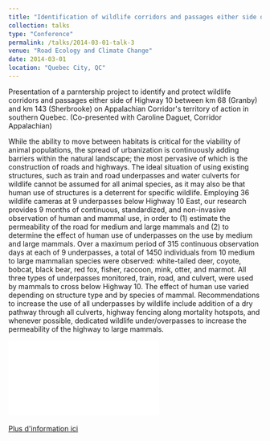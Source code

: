 ```yaml
---
title: "Identification of wildlife corridors and passages either side of highway 10 (Estrie and Monteregie Est regions, Southern QC)"
collection: talks
type: "Conference"
permalink: /talks/2014-03-01-talk-3
venue: "Road Ecology and Climate Change"
date: 2014-03-01
location: "Quebec City, QC"
---
```

Presentation of a parntership project to identify and protect wildlife corridors and passages either side of Highway 10 between km 68 (Granby) and km 143 (Sherbrooke) on Appalachian Corridor's territory of action in southern Quebec. (Co-presented with Caroline Daguet, Corridor Appalachian)

While the ability to move between habitats is critical for the viability of animal
populations, the spread of urbanization is continuously adding barriers within the natural
landscape; the most pervasive of which is the construction of roads and highways. The
ideal situation of using existing structures, such as train and road underpasses and
water culverts for wildlife cannot be assumed for all animal species, as it may also be
that human use of structures is a deterrent for specific wildlife. Employing 36 wildlife
cameras at 9 underpasses below Highway 10 East, our research provides 9 months of
continuous, standardized, and non-invasive observation of human and mammal use, in
order to (1) estimate the permeability of the road for medium and large mammals and
(2) to determine the effect of human use of underpasses on the use by medium and
large mammals. Over a maximum period of 315 continuous observation days at each of
9 underpasses, a total of 1450 individuals from 10 medium to large mammalian species
were observed: white-tailed deer, coyote, bobcat, black bear, red fox, fisher, raccoon,
mink, otter, and marmot. All three types of underpasses monitored, train, road, and
culvert, were used by mammals to cross below Highway 10. The effect of human use
varied depending on structure type and by species of mammal. Recommendations to
increase the use of all underpasses by wildlife include addition of a dry pathway through
all culverts, highway fencing along mortality hotspots, and whenever possible, dedicated
wildlife under/overpasses to increase the permeability of the highway to large mammals.

![](/files/PassagesPoster_EN.pdf)

[Plus d'information ici](http://www.corridorappalachien.ca/en/appalachian-corridor-and-partners-work-to-keep-wildlife-off-the-roads/)

